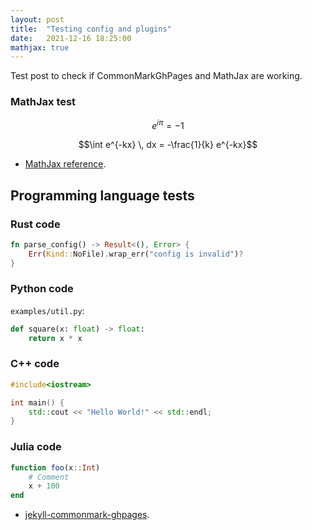 ```yaml
---
layout: post
title:  "Testing config and plugins"
date:   2021-12-16 18:25:00
mathjax: true
---
```


Test post to check if CommonMarkGhPages and MathJax are working.

### MathJax test

$$e^{i \pi} = -1$$


$$\int e^{-kx} \, dx = -\frac{1}{k} e^{-kx}$$


- [MathJax reference](https://www.mathjax.org).


## Programming language tests

### Rust code

```rust
fn parse_config() -> Result<(), Error> {
    Err(Kind::NoFile).wrap_err("config is invalid")?
}
```

### Python code

`examples/util.py`:

```python
def square(x: float) -> float:
    return x * x
```

### C++ code
```cpp
#include<iostream>

int main() {
    std::cout << "Hello World!" << std::endl;
}
```

### Julia code

```julia
function foo(x::Int)
    # Comment
    x + 100
end
```

- [jekyll-commonmark-ghpages](https://github.com/github/jekyll-commonmark-ghpages).